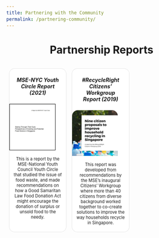 ```yaml
---
title: Partnering with the Community
permalink: /partnering-community/
---
```

<style>
/*--------------------------------------------------------------
DAVID: START OF ISSUES PAGE CARDS FLEXBOX LAYOUT AND STYLES
--------------------------------------------------------------*/
/* refrain from using pure img selector as it changes the MSE logo size */

#resources-container > div > div > a > img {
    display: block;
    border: 0;
    max-width: 180px;
    max-height: auto;
    padding: 0px;
    border-radius: 15px 15px 0px 0px;
}

.card {
    flex: 1 0 500px;
    box-sizing: border-box;
    margin: 1em 0.5em;
    background: white;
    margin-bottom: 1em;
    border: 0.13em solid rgba(0,0,0,.1);
    border-radius: 15px;
    /* box-shadow: 2px 2px 6px 0px  rgba(0,0,0,0.3); */
}

.card a {
    color: inherit;
    text-decoration: none; /* no underline */
}

.card p,
.card-content h5 {
    padding: 1em;
    margin-top: 0.5em;
    margin-bottom: .5em;
    /* font-weight: bold; */
    color: inherit;
    text-decoration: none;
}

.card:hover {
    transition: all 0s ease-out;
    box-shadow: 0px 4px 8px rgba(38, 38, 38, 0.2);
    top: -4px;
    border: 2px solid #cccccc;
    background-color: white;
}

.card a:hover {
    color: black;
    text-decoration: none; /* no underline */
}

/* Flexbox stuff */

.cards {
    display: flex;
    flex-wrap: wrap;
    margin: 0 auto;
    /* padding: 0 1em; */
    text-align: center;
 }

@media screen and (min-width: 40em) {
  .card {
    max-width: calc(50% -  1em);
  }
}

@media screen and (min-width: 60em) {
  .card {
    max-width: calc(33% - 1em);
  }
}

@media screen and (min-width: 52em) {
  .img {
    max-width: 52em;
  }
}

@media screen and (max-width : 480px) {
	.card { 
    max-width: 100%; }
}

/*--------------------------------------------------------------
DAVID: END OF ISSUES PAGE CARDS FLEXBOX LAYOUT AND STYLES
--------------------------------------------------------------*/
</style>

<div id="resources-container">
<h1 style="text-align:center"><b>Partnership Reports</b></h1>
<div class="cards">
  <div class="card">
        <a href="/resources/good_samaritan_law_report_090321.pdf" target="_blank">  
            <div class="card-content">
            <h5>MSE-NYC Youth Circle Report<br>(2021)</h5>
            </div>
          <img src="/images/youth-circle-report-cover.jpg" alt="" style="width:80%; border:1px solid black; border-radius: 0px;">
		<p style="text-align: center; font-size: 0.8em;">This is a report by the MSE-National Youth Council Youth Circle that studied the issue of food waste, and made recommendations on how a Good Samaritan Law Food Donation Act might encourage the donation of surplus or unsold food to the needy.</p>
        </a>
    </div>  
    <div class="card">
        <a href="/resources/CW_Report_Participants.pdf" target="_blank">  
            <div class="card-content">
            <h5>#RecycleRight Citizens’ Workgroup Report (2019)</h5>
            </div>
        <img src="/images/CW_Report_Participants_Cover.png" alt="" style="width:80%;">
		<p style="text-align: center; font-size: 0.8em;">This report was developed from recommendations by the MSE’s inaugural Citizens’ Workgroup where more than 40 citizens from diverse background worked together to co-create solutions to improve the way households recycle in Singapore.</p>
        </a>
    </div>
</div>
<!-- container end dic -->
</div>
